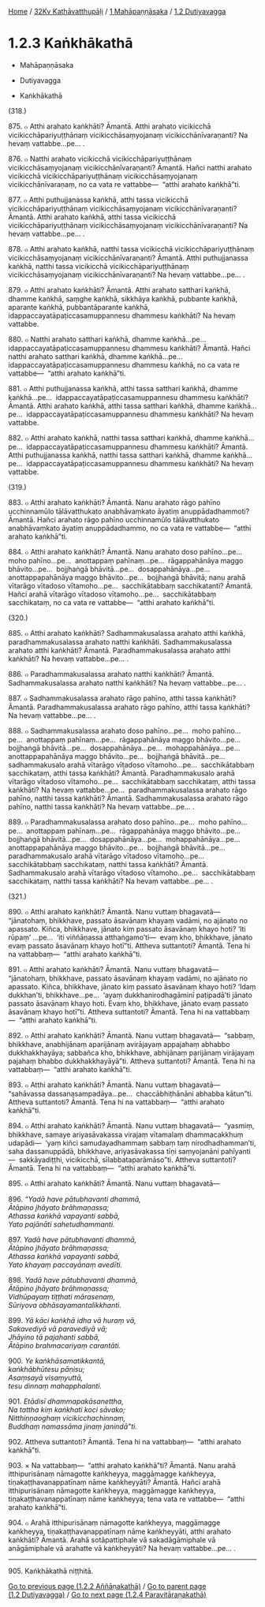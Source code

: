 
[Home](/) / [32Kv Kathāvatthupāḷi](../...md) / [1 Mahāpaṇṇāsaka](...md) / [1.2 Dutiyavagga](../32Kv/1/1.2.md)

# 1.2.3 Kaṅkhākathā

* Mahāpaṇṇāsaka

* Dutiyavagga

* Kaṅkhākathā

(318.)

875\. ๐ Atthi arahato kaṅkhāti? Āmantā. Atthi arahato vicikicchā vicikicchāpariyuṭṭhānaṃ vicikicchāsaṃyojanaṃ vicikicchānīvaraṇanti? Na hevaṃ vattabbe…pe… .

876\. ๐ Natthi arahato vicikicchā vicikicchāpariyuṭṭhānaṃ vicikicchāsaṃyojanaṃ vicikicchānīvaraṇanti? Āmantā. Hañci natthi arahato vicikicchā vicikicchāpariyuṭṭhānaṃ vicikicchāsaṃyojanaṃ vicikicchānīvaraṇaṃ, no ca vata re vattabbe—  “atthi arahato kaṅkhā”ti.

877\. ๐ Atthi puthujjanassa kaṅkhā, atthi tassa vicikicchā vicikicchāpariyuṭṭhānaṃ vicikicchāsaṃyojanaṃ vicikicchānīvaraṇanti? Āmantā. Atthi arahato kaṅkhā, atthi tassa vicikicchā vicikicchāpariyuṭṭhānaṃ vicikicchāsaṃyojanaṃ vicikicchānīvaraṇanti? Na hevaṃ vattabbe…pe… .

878\. ๐ Atthi arahato kaṅkhā, natthi tassa vicikicchā vicikicchāpariyuṭṭhānaṃ vicikicchāsaṃyojanaṃ vicikicchānīvaraṇanti? Āmantā. Atthi puthujjanassa kaṅkhā, natthi tassa vicikicchā vicikicchāpariyuṭṭhānaṃ vicikicchāsaṃyojanaṃ vicikicchānīvaraṇanti? Na hevaṃ vattabbe…pe… .

879\. ๐ Atthi arahato kaṅkhāti? Āmantā. Atthi arahato satthari kaṅkhā, dhamme kaṅkhā, saṃghe kaṅkhā, sikkhāya kaṅkhā, pubbante kaṅkhā, aparante kaṅkhā, pubbantāparante kaṅkhā, idappaccayatāpaṭiccasamuppannesu dhammesu kaṅkhāti? Na hevaṃ vattabbe.

880\. ๐ Natthi arahato satthari kaṅkhā, dhamme kaṅkhā…pe…  idappaccayatāpaṭiccasamuppannesu dhammesu kaṅkhāti? Āmantā. Hañci natthi arahato satthari kaṅkhā, dhamme kaṅkhā…pe…  idappaccayatāpaṭiccasamuppannesu dhammesu kaṅkhā, no ca vata re vattabbe—  “atthi arahato kaṅkhā”ti.

881\. ๐ Atthi puthujjanassa kaṅkhā, atthi tassa satthari kaṅkhā, dhamme kaṅkhā…pe…  idappaccayatāpaṭiccasamuppannesu dhammesu kaṅkhāti? Āmantā. Atthi arahato kaṅkhā, atthi tassa satthari kaṅkhā, dhamme kaṅkhā…pe…  idappaccayatāpaṭiccasamuppannesu dhammesu kaṅkhāti? Na hevaṃ vattabbe.

882\. ๐ Atthi arahato kaṅkhā, natthi tassa satthari kaṅkhā, dhamme kaṅkhā…pe…  idappaccayatāpaṭiccasamuppannesu dhammesu kaṅkhāti? Āmantā. Atthi puthujjanassa kaṅkhā, natthi tassa satthari kaṅkhā, dhamme kaṅkhā…pe…  idappaccayatāpaṭiccasamuppannesu dhammesu kaṅkhāti? Na hevaṃ vattabbe.

(319.)

883\. ๐ Atthi arahato kaṅkhāti? Āmantā. Nanu arahato rāgo pahīno ucchinnamūlo tālāvatthukato anabhāvaṃkato āyatiṃ anuppādadhammoti? Āmantā. Hañci arahato rāgo pahīno ucchinnamūlo tālāvatthukato anabhāvaṃkato āyatiṃ anuppādadhammo, no ca vata re vattabbe—  “atthi arahato kaṅkhā”ti.

884\. ๐ Atthi arahato kaṅkhāti? Āmantā. Nanu arahato doso pahīno…pe…  moho pahīno…pe…  anottappaṃ pahīnaṃ…pe…  rāgappahānāya maggo bhāvito…pe…  bojjhaṅgā bhāvitā…pe…  dosappahānāya…pe…  anottappapahānāya maggo bhāvito…pe…  bojjhaṅgā bhāvitā; nanu arahā vītarāgo vītadoso vītamoho…pe…  sacchikātabbaṃ sacchikatanti? Āmantā. Hañci arahā vītarāgo vītadoso vītamoho…pe…  sacchikātabbaṃ sacchikataṃ, no ca vata re vattabbe—  “atthi arahato kaṅkhā”ti.

(320.)

885\. ๐ Atthi arahato kaṅkhāti? Sadhammakusalassa arahato atthi kaṅkhā, paradhammakusalassa arahato natthi kaṅkhāti. Sadhammakusalassa arahato atthi kaṅkhāti? Āmantā. Paradhammakusalassa arahato atthi kaṅkhāti? Na hevaṃ vattabbe…pe… .

886\. ๐ Paradhammakusalassa arahato natthi kaṅkhāti? Āmantā. Sadhammakusalassa arahato natthi kaṅkhāti? Na hevaṃ vattabbe…pe… .

887\. ๐ Sadhammakusalassa arahato rāgo pahīno, atthi tassa kaṅkhāti? Āmantā. Paradhammakusalassa arahato rāgo pahīno, atthi tassa kaṅkhāti? Na hevaṃ vattabbe…pe… .

888\. ๐ Sadhammakusalassa arahato doso pahīno…pe…  moho pahīno…pe…  anottappaṃ pahīnaṃ…pe…  rāgappahānāya maggo bhāvito…pe…  bojjhaṅgā bhāvitā…pe…  dosappahānāya…pe…  mohappahānāya…pe…  anottappapahānāya maggo bhāvito…pe…  bojjhaṅgā bhāvitā…pe…  sadhammakusalo arahā vītarāgo vītadoso vītamoho…pe…  sacchikātabbaṃ sacchikataṃ, atthi tassa kaṅkhāti? Āmantā. Paradhammakusalo arahā vītarāgo vītadoso vītamoho…pe…  sacchikātabbaṃ sacchikataṃ, atthi tassa kaṅkhāti? Na hevaṃ vattabbe…pe…  paradhammakusalassa arahato rāgo pahīno, natthi tassa kaṅkhāti? Āmantā. Sadhammakusalassa arahato rāgo pahīno, natthi tassa kaṅkhāti? Na hevaṃ vattabbe…pe… .

889\. ๐ Paradhammakusalassa arahato doso pahīno…pe…  moho pahīno…pe…  anottappaṃ pahīnaṃ…pe…  rāgappahānāya maggo bhāvito…pe…  bojjhaṅgā bhāvitā…pe…  dosappahānāya…pe…  mohappahānāya…pe…  anottappapahānāya maggo bhāvito…pe…  bojjhaṅgā bhāvitā…pe…  paradhammakusalo arahā vītarāgo vītadoso vītamoho…pe…  sacchikātabbaṃ sacchikataṃ, natthi tassa kaṅkhāti? Āmantā. Sadhammakusalo arahā vītarāgo vītadoso vītamoho…pe…  sacchikātabbaṃ sacchikataṃ, natthi tassa kaṅkhāti? Na hevaṃ vattabbe…pe… .

(321.)

890\. ๐ Atthi arahato kaṅkhāti? Āmantā. Nanu vuttaṃ bhagavatā—  “jānatohaṃ, bhikkhave, passato āsavānaṃ khayaṃ vadāmi, no ajānato no apassato. Kiñca, bhikkhave, jānato kiṃ passato āsavānaṃ khayo hoti? ‘Iti rūpaṃ’ …pe…  ‘iti viññāṇassa atthaṅgamo’ti—  evaṃ kho, bhikkhave, jānato evaṃ passato āsavānaṃ khayo hotī”ti. Attheva suttantoti? Āmantā. Tena hi na vattabbaṃ—  “atthi arahato kaṅkhā”ti.

891\. ๐ Atthi arahato kaṅkhāti? Āmantā. Nanu vuttaṃ bhagavatā—  “jānatohaṃ, bhikkhave, passato āsavānaṃ khayaṃ vadāmi, no ajānato no apassato. Kiñca, bhikkhave, jānato kiṃ passato āsavānaṃ khayo hoti? ‘Idaṃ dukkhan’ti, bhikkhave…pe…  ‘ayaṃ dukkhanirodhagāminī paṭipadā’ti jānato passato āsavānaṃ khayo hoti. Evaṃ kho, bhikkhave, jānato evaṃ passato āsavānaṃ khayo hotī”ti. Attheva suttantoti? Āmantā. Tena hi na vattabbaṃ—  “atthi arahato kaṅkhā”ti.

892\. ๐ Atthi arahato kaṅkhāti? Āmantā. Nanu vuttaṃ bhagavatā—  “sabbaṃ, bhikkhave, anabhijānaṃ aparijānaṃ avirājayaṃ appajahaṃ abhabbo dukkhakkhayāya; sabbañca kho, bhikkhave, abhijānaṃ parijānaṃ virājayaṃ pajahaṃ bhabbo dukkhakkhayāyā”ti. Attheva suttantoti? Āmantā. Tena hi na vattabbaṃ—  “atthi arahato kaṅkhā”ti.

893\. ๐ Atthi arahato kaṅkhāti? Āmantā. Nanu vuttaṃ bhagavatā—  “sahāvassa dassanasampadāya…pe…  chaccābhiṭhānāni abhabba kātun”ti. Attheva suttantoti? Āmantā. Tena hi na vattabbaṃ—  “atthi arahato kaṅkhā”ti.

894\. ๐ Atthi arahato kaṅkhāti? Āmantā. Nanu vuttaṃ bhagavatā—  “yasmiṃ, bhikkhave, samaye ariyasāvakassa virajaṃ vītamalaṃ dhammacakkhuṃ udapādi—  ‘yaṃ kiñci samudayadhammaṃ sabbaṃ taṃ nirodhadhamman’ti, saha dassanuppādā, bhikkhave, ariyasāvakassa tīṇi saṃyojanāni pahīyanti—  sakkāyadiṭṭhi, vicikicchā, sīlabbataparāmāso”ti. Attheva suttantoti? Āmantā. Tena hi na vattabbaṃ—  “atthi arahato kaṅkhā”ti.

895\. ๐ Atthi arahato kaṅkhāti? Āmantā. Nanu vuttaṃ bhagavatā—

896\. _“Yadā have pātubhavanti dhammā,_  
_Ātāpino jhāyato brāhmaṇassa;_  
_Athassa kaṅkhā vapayanti sabbā,_  
_Yato pajānāti sahetudhammanti._  


897\. _Yadā have pātubhavanti dhammā,_  
_Ātāpino jhāyato brāhmaṇassa;_  
_Athassa kaṅkhā vapayanti sabbā,_  
_Yato khayaṃ paccayānaṃ avedīti._  


898\. _Yadā have pātubhavanti dhammā,_  
_Ātāpino jhāyato brāhmaṇassa;_  
_Vidhūpayaṃ tiṭṭhati mārasenaṃ,_  
_Sūriyova obhāsayamantalikkhanti._  


899\. _Yā kāci kaṅkhā idha vā huraṃ vā,_  
_Sakavediyā vā paravediyā vā;_  
_Jhāyino tā pajahanti sabbā,_  
_Ātāpino brahmacariyaṃ carantāti._  


900\. _Ye kaṅkhāsamatikkantā,_  
_kaṅkhābhūtesu pāṇisu;_  
_Asaṃsayā visaṃyuttā,_  
_tesu dinnaṃ mahapphalanti._  


901\. _Etādisī dhammapakāsanettha,_  
_Na tattha kiṃ kaṅkhati koci sāvako;_  
_Nitthiṇṇaoghaṃ vicikicchachinnaṃ,_  
_Buddhaṃ namassāma jinaṃ janindā”ti._  


902\. Attheva suttantoti? Āmantā. Tena hi na vattabbaṃ—  “atthi arahato kaṅkhā”ti.

903\. × Na vattabbaṃ—  “atthi arahato kaṅkhā”ti? Āmantā. Nanu arahā itthipurisānaṃ nāmagotte kaṅkheyya, maggāmagge kaṅkheyya, tiṇakaṭṭhavanappatīnaṃ nāme kaṅkheyyāti? Āmantā. Hañci arahā itthipurisānaṃ nāmagotte kaṅkheyya, maggāmagge kaṅkheyya, tiṇakaṭṭhavanappatīnaṃ nāme kaṅkheyya; tena vata re vattabbe—  “atthi arahato kaṅkhā”ti.

904\. ๐ Arahā itthipurisānaṃ nāmagotte kaṅkheyya, maggāmagge kaṅkheyya, tiṇakaṭṭhavanappatīnaṃ nāme kaṅkheyyāti, atthi arahato kaṅkhāti? Āmantā. Arahā sotāpattiphale vā sakadāgāmiphale vā anāgāmiphale vā arahatte vā kaṅkheyyāti? Na hevaṃ vattabbe…pe… .

---

905\. Kaṅkhākathā niṭṭhitā.



[Go to previous page (1.2.2 Aññāṇakathā)](1.2.2.md) / [Go to parent page (1.2 Dutiyavagga)](../32Kv/1/1.2.md) / [Go to next page (1.2.4 Paravitāraṇakathā)](1.2.4.md)


